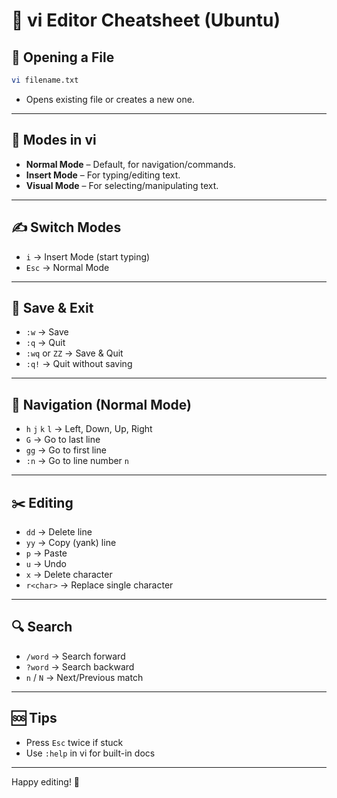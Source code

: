 
# 📝 vi Editor Cheatsheet (Ubuntu)

## 🔧 Opening a File
```bash
vi filename.txt
```
- Opens existing file or creates a new one.

---

## 🧭 Modes in vi
- **Normal Mode** – Default, for navigation/commands.
- **Insert Mode** – For typing/editing text.
- **Visual Mode** – For selecting/manipulating text.

---

## ✍️ Switch Modes
- `i` → Insert Mode (start typing)
- `Esc` → Normal Mode

---

## 💾 Save & Exit
- `:w` → Save  
- `:q` → Quit  
- `:wq` or `ZZ` → Save & Quit  
- `:q!` → Quit without saving

---

## 🧭 Navigation (Normal Mode)
- `h` `j` `k` `l` → Left, Down, Up, Right
- `G` → Go to last line  
- `gg` → Go to first line  
- `:n` → Go to line number `n`

---

## ✂️ Editing
- `dd` → Delete line  
- `yy` → Copy (yank) line  
- `p` → Paste  
- `u` → Undo  
- `x` → Delete character  
- `r<char>` → Replace single character

---

## 🔍 Search
- `/word` → Search forward  
- `?word` → Search backward  
- `n` / `N` → Next/Previous match

---

## 🆘 Tips
- Press `Esc` twice if stuck  
- Use `:help` in vi for built-in docs

---

Happy editing! 🚀
